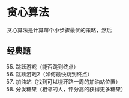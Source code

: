 # 贪心算法

贪心算法是计算每个小步骤最优的策略，然后

## 经典题

55. 跳跃游戏（能否跳到终点）
45. 跳跃游戏2（如何最快跳到终点）
134. 加油站（找到可以绕环路一周的加油站位置）
135. 分发糖果（相邻的人，评分高的获得更多糖果）